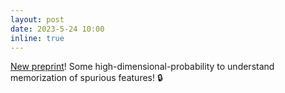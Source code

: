 ```yaml
---
layout: post
date: 2023-5-24 10:00
inline: true
---
```


[New preprint](https://arxiv.org/abs/2305.12100)! Some high-dimensional-probability to understand memorization of spurious features! :lock:
